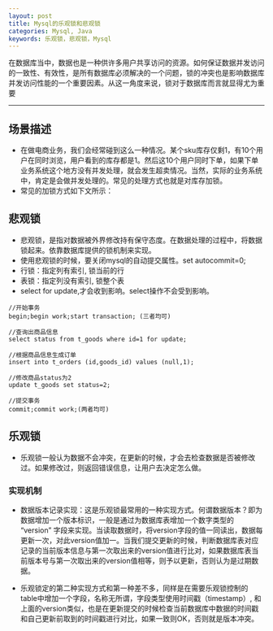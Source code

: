 ```yaml
---
layout: post
title: Mysql的乐观锁和悲观锁
categories: Mysql, Java
keywords: 乐观锁，悲观锁，Mysql
---
```


在数据库当中，数据也是一种供许多用户共享访问的资源。如何保证数据并发访问的一致性、有效性，是所有数据库必须解决的一个问题，锁的冲突也是影响数据库并发访问性能的一个重要因素。从这一角度来说，锁对于数据库而言就显得尤为重要

---

## 场景描述
* 在做电商业务，我们会经常碰到这么一种情况。某个sku库存仅剩1，有10个用户在同时浏览，用户看到的库存都是1。然后这10个用户同时下单，如果下单业务系统这个地方没有并发处理，就会发生超卖情况。当然，实际的业务系统中，肯定是会做并发处理的。常见的处理方式也就是对库存加锁。
* 常见的加锁方式如下文所示：

## 悲观锁
* 悲观锁，是指对数据被外界修改持有保守态度。在数据处理的过程中，将数据锁起来。依靠数据库提供的锁机制来实现。
* 使用悲观锁的时候，要关闭mysql的自动提交属性。set autocommit=0;
* 行锁：指定列有索引, 锁当前的行
* 表锁：指定列没有索引, 锁整个表
* select for update,才会收到影响。select操作不会受到影响。

```
//开始事务
begin;begin work;start transaction; (三者均可)

//查询出商品信息
select status from t_goods where id=1 for update;

//根据商品信息生成订单
insert into t_orders (id,goods_id) values (null,1);

//修改商品status为2
update t_goods set status=2;

//提交事务
commit;commit work;(两者均可)

```

## 乐观锁
* 乐观锁一般认为数据不会冲突，在更新的时候，才会去检查数据是否被修改过。如果修改过，则返回错误信息，让用户去决定怎么做。

### 实现机制
* 数据版本记录实现：这是乐观锁最常用的一种实现方式。何谓数据版本？即为数据增加一个版本标识，一般是通过为数据库表增加一个数字类型的 “version” 字段来实现。当读取数据时，将version字段的值一同读出，数据每更新一次，对此version值加一。当我们提交更新的时候，判断数据库表对应记录的当前版本信息与第一次取出来的version值进行比对，如果数据库表当前版本号与第一次取出来的version值相等，则予以更新，否则认为是过期数据。

* 乐观锁定的第二种实现方式和第一种差不多，同样是在需要乐观锁控制的table中增加一个字段，名称无所谓，字段类型使用时间戳（timestamp）, 和上面的version类似，也是在更新提交的时候检查当前数据库中数据的时间戳和自己更新前取到的时间戳进行对比，如果一致则OK，否则就是版本冲突。
